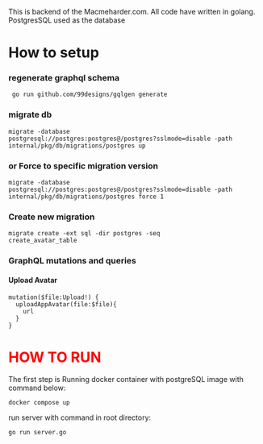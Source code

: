 This is backend of the Macmeharder.com. All code have written in golang. 
PostgresSQL used as the database

<H1> How to setup</H1>

<h3> regenerate graphql schema </h3>
<code> go run github.com/99designs/gqlgen generate </code>


<h3>migrate db</h3>

<code>migrate -database postgresql://postgres:postgres@/postgres?sslmode=disable -path internal/pkg/db/migrations/postgres up</code>

<h3>or Force to specific migration version</h3>

<code>migrate -database postgresql://postgres:postgres@/postgres?sslmode=disable -path internal/pkg/db/migrations/postgres force 1</code>

<h3>Create new migration</h3>


<code>migrate create -ext sql -dir postgres -seq create_avatar_table</code>

<h3>GraphQL mutations and queries</h3>

<h4>Upload Avatar</h4>
<code>mutation($file:Upload!) {
  uploadAppAvatar(file:$file){
    url
  }
}</code>

<H1 style="color:red">HOW TO RUN</H1>
<p>The first step is Running docker container with postgreSQL image with command below:</p>
<code>docker compose up</code>
<p>run server with command in root directory:</p>
<code>go run server.go</code>